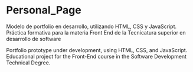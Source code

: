 # Personal_Page
Modelo de portfolio en desarrollo, utilizando HTML, CSS y JavaScript. <br> Práctica formativa para la materia Front End de la Tecnicatura superior en desarrollo de software <br>

Portfolio prototype under development, using HTML, CSS, and JavaScript.<br> Educational project for the Front-End course in the Software Development Technical Degree.
